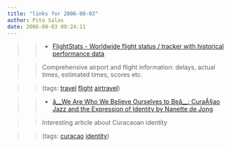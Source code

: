 ```yaml
---
title: "links for 2006-08-03"
author: Pito Salas
date: 2006-08-03 09:24:11
---
```


>>

>>   * [FlightStats - Worldwide flight status / tracker with historical
performance data](<http://www.flightstats.com/go/Home/home.do>)

>>

>> Comprehensive airport and flight information: delays, actual times,
estimated times, scores etc.

>>

>> (tags: [travel](<http://del.icio.us/pitosalas/travel>)
[flight](<http://del.icio.us/pitosalas/flight>)
[airtravel](<http://del.icio.us/pitosalas/airtravel>))

>>

>>   * [â__We Are Who We Believe Ourselves to Beâ__: CuraÃ§ao Jazz and the
Expression of Identity by Nanette de
Jong](<http://www.imageandnarrative.be/worldmusica/nanettedejong.htm>)

>>

>> Interesting article about Curacaoan identity

>>

>> (tags: [curacao](<http://del.icio.us/pitosalas/curacao>)
[identity](<http://del.icio.us/pitosalas/identity>))

>>

>>


